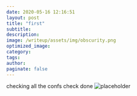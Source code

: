 ```yaml
---
date: 2020-05-16 12:16:51
layout: post
title: "first"
subtitle:
description:
image: /writeup/assets/img/obscurity.png
optimized_image:
category:
tags:
author:
paginate: false
---
```

checking all the confs check done
![placeholder](/writeup/assets/img/obscurity.png "check")
